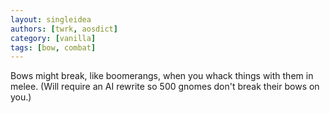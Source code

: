 ```yaml
---
layout: singleidea
authors: [twrk, aosdict]
category: [vanilla]
tags: [bow, combat]
---
```

Bows might break, like boomerangs, when you whack things with them in melee. (Will require an AI rewrite so 500 gnomes don't break their bows on you.)

